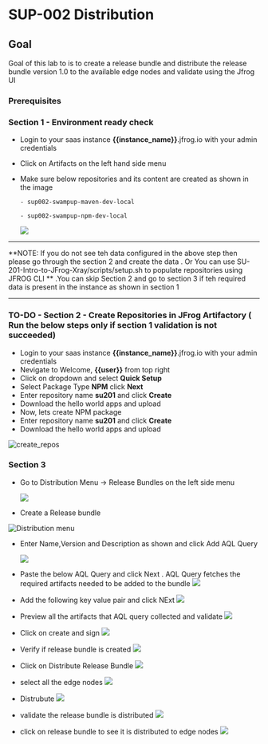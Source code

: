 # SUP-002 Distribution 


## Goal 
Goal of this lab to is to create a release bundle and distribute the release bundle version 1.0 to the available edge nodes and validate using the Jfrog UI 

### Prerequisites 

### Section 1 - Environment ready check 

- Login to your saas instance **{{instance_name}}**.jfrog.io with  your admin credentials
- Click on Artifacts on the left hand side menu 
  <Insert image>
- Make sure below repositories and its content are created as shown in the image 
  
      - sup002-swampup-maven-dev-local
  
      - sup002-swampup-npm-dev-local
  
  ![](../.images/repo-verify.png)



*******************************************************************************************************************
**NOTE: If you do not see teh data configured in the above step then please go through the section 2 and create the data . 
Or You can use SU-201-Intro-to-JFrog-Xray/scripts/setup.sh to populate repositories using JFROG CLI **
.You can skip Section 2 and go to section 3 if teh required data is present in the instance as shown in section 1  
*******************************************************************************************************************


### TO-DO - Section 2 - Create Repositories in JFrog Artifactory ( Run the below steps only if section 1 validation is not succeeded) 

- Login to your saas instance **{{instance_name}}**.jfrog.io with  your admin credentials
- Nevigate to Welcome, **{{user}}** from top right
- Click on dropdown and select **Quick Setup**
- Select Package Type **NPM** click **Next**
- Enter repository name **su201** and click **Create**
- Download the hello world apps and upload 
- Now, lets create NPM package 
- Enter repository name **su201** and click **Create**
- Download the hello world apps and upload 

![create_repos](https://user-images.githubusercontent.com/7561138/117177841-4f254e80-ad86-11eb-8184-20ffbe5c7af9.gif)


### Section 3 
  
- Go to Distribution Menu -> Release Bundles on the left side menu 
  
  ![](../.images/click%20on%20Distribution.png)
    
 -  Create a Release bundle 
  
   ![Distribution menu](../.images/2.png) 

- Enter Name,Version and Description as shown and click Add AQL Query 

   ![](../.images/5.png)

- Paste the below AQL Query and click Next . AQL Query fetches the required artifacts needed to be added to the bundle 
   ![](../.images/6.png)
    
- Add the following key value pair and click NExt 
   ![](../.images/7.png)

- Preview all the artifacts that AQL query collected and validate 
  ![](../.images/7-1.png)

- Click on create and sign 
  ![](../.images/8.png)

- Verify if release bundle is created 
    ![](../.images/9.png)

- Click on Distribute Release Bundle 
   ![](../.images/10.png)

- select all the edge nodes
  ![](../.images/11.png)
    
- Distrubute 
  ![](../.images/12.png)
    
- validate the release bundle is distributed 
  ![](../.images/13.png)
    
- click on release bundle to see it is distributed to edge nodes
  ![](../.images/15.png)





